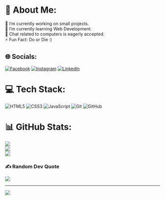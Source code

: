 # 💫 About Me:
🔭 I’m currently working on small projects.<br>🌱 I’m currently learning Web Development.<br>💬 Chat related to computers is eagerly accepted.<br>⚡ Fun Fact: Do or Die :)


## 🌐 Socials:
[![Facebook](https://img.shields.io/badge/Facebook-%231877F2.svg?logo=Facebook&logoColor=white)](https://facebook.com/aaa.ryan01) [![Instagram](https://img.shields.io/badge/Instagram-%23E4405F.svg?logo=Instagram&logoColor=white)](https://instagram.com/aaa_ryan01) [![LinkedIn](https://img.shields.io/badge/LinkedIn-%230077B5.svg?logo=linkedin&logoColor=white)](https://linkedin.com/in/aaa-ryan01) 

# 💻 Tech Stack:
![HTML5](https://img.shields.io/badge/html5-%23E34F26.svg?style=for-the-badge&logo=html5&logoColor=white) ![CSS3](https://img.shields.io/badge/css3-%231572B6.svg?style=for-the-badge&logo=css3&logoColor=white) ![JavaScript](https://img.shields.io/badge/javascript-%23323330.svg?style=for-the-badge&logo=javascript&logoColor=%23F7DF1E) ![Git](https://img.shields.io/badge/git-%23F05033.svg?style=for-the-badge&logo=git&logoColor=white) ![GitHub](https://img.shields.io/badge/github-%23121011.svg?style=for-the-badge&logo=github&logoColor=white)
# 📊 GitHub Stats:
![](https://github-readme-stats.vercel.app/api?username=QwertyMD&theme=github_dark&hide_border=true&include_all_commits=false&count_private=false)<br/>
![](https://github-readme-streak-stats.herokuapp.com/?user=QwertyMD&theme=github_dark&hide_border=true)<br/>
![](https://github-readme-stats.vercel.app/api/top-langs/?username=QwertyMD&theme=github_dark&hide_border=true&include_all_commits=false&count_private=false&layout=compact)

### ✍️ Random Dev Quote
![](https://quotes-github-readme.vercel.app/api?type=vetical&theme=radical)

---
[![](https://visitcount.itsvg.in/api?id=QwertyMD&icon=5&color=9)](https://visitcount.itsvg.in)
